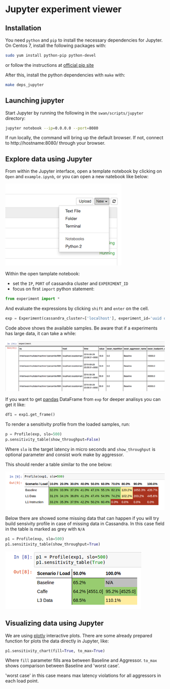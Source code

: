 # Jupyter experiment viewer

## Installation

You need `python` and `pip` to install the necessary dependencies for Jupyter.
On Centos 7, install the following packages with:

```sh
sudo yum install python-pip python-devel
```
or follow the instructions at [official pip site](https://pip.pypa.io/en/stable/installing/#installing-with-get-pip-py)

After this, install the python dependencies with `make` with:

```sh
make deps_jupyter
```

## Launching jupyter

Start Jupyter by running the following in the `swan/scripts/jupyter` directory:

```sh
jupyter notebook --ip=0.0.0.0 --port=8080
```

If run locally, the command will bring up the default browser.
If not, connect to http://hostname:8080/ through your browser.

## Explore data using Jupyter

From within the Jupyter interface, open a template notebook by clicking on `Open` and `example.ipynb`, or you can open a new natebook like below:

![experiment](docs/new_notebook.png)

Within the open tamplate notebook:
- set the `IP`, `PORT` of cassandra cluster and `EXPERIMENT_ID`
- focus on first `import` python statement:

```python
from experiment import *
```

And evaluate the expressions by clicking `shift` and `enter` on the cell.
```python
exp = Experiment(cassandra_cluster=['localhost'], experiment_id='uuid of experiment', port=9042)
```

Code above shows the available samples. Be aware that if a experiments has large data, it can take a while:

![sample list](docs/sample_list.png) 

If you want to get [pandas](http://pandas.pydata.org/) DataFrame from `exp` for deeper analisys you can get it like: 
```python
df1 = exp1.get_frame()
```
To render a sensitivity profile from the loaded samples, run:
```python
p = Profile(exp, slo=500)
p.sensitivity_table(show_throughput=False)
```

Where `slo` is the target latency in micro seconds and `show_throughput` is optional parameter and consist work make by aggressor.

This should render a table similar to the one below:

![sensitivity profile](docs/sensitivity_profile.png)

Below there are showed some missing data that can happen if you will try build sensivity profile in case of missing data in Cassandra.
In this case field in the table is marked as grey with `N/A`

```python
p1 = Profile(exp, slo=500)
p1.sensitivity_table(show_throughput=True)
```
![sensitivity profile](docs/sensitivity_profile_failed.png)

## Visualizing data using Jupyter

We are using [plotly](https://plot.ly/) interactive plots. There are some already prepared function for plots
the data directly in Jupyter, like:

```python
p1.sensitivity_chart(fill=True, to_max=True)
```
Where `fill` parameter fills area between Baseline and Aggressor. `to_max` shows comparison between Baseline and 'worst case'.

'worst case' in this case means max latency violations for all aggressors in each load point.
